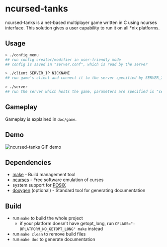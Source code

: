 ncursed-tanks
=============

ncursed-tanks is a net-based multiplayer game written in C using ncurses interface.
This solution gives a user capability to run it on all *nix platforms.


Usage
-----

```bash
> ./config_menu
## run config creator/modifier in user-friendly mode
## config is saved in "server.conf", which is read by the server

> ./client SERVER_IP NICKNAME
## run game's client and connect it to the server specified by SERVER_IP, using NICKNAME

> ./server
## run the server which hosts the game, parameters are specified in "server.conf"
```


Gameplay
--------
Gameplay is explained in `doc/game`.


Demo
----
![ncursed-tanks GIF demo](http://patrol.neutrino.re/repo/ncursed-tanks.gif)


Dependencies
------------
* [make](https://www.gnu.org/software/make/) - Build management tool
* [ncurses](http://www.gnu.org/software/ncurses/ncurses.html) - Free software emulation of curses
* system support for [POSIX](http://www.unix.org/)
* [doxygen](http://www.stack.nl/~dimitri/doxygen/) (optional) - Standard tool for generating documentation


Build
-----
* run `make` to build the whole project
  * if your platform doesn't have getopt_long,
    run `CFLAGS="-DPLATFORM_NO_GETOPT_LONG" make` instead
* run `make clean` to remove build files
* run `make doc` to generate documentation
